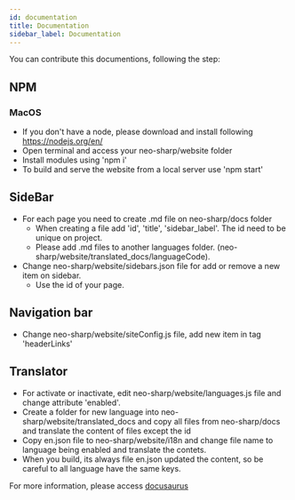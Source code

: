 ```yaml
---
id: documentation
title: Documentation
sidebar_label: Documentation
---
```


You can contribute this documentions, following the step:

## NPM

### MacOS
- If you don't have a node, please download and install following https://nodejs.org/en/
- Open terminal and access your neo-sharp/website folder
- Install modules using 'npm i'
- To build and serve the website from a local server use 'npm start'

## SideBar
- For each page you need to create .md file on neo-sharp/docs folder
	- When creating a file add 'id', 'title', 'sidebar_label'. The id need to be unique on project.
	- Please add .md files to another languages folder. (neo-sharp/website/translated_docs/languageCode).
- Change neo-sharp/website/sidebars.json file for add or remove a new item on sidebar.
	- Use the id of your page.

## Navigation bar
- Change neo-sharp/website/siteConfig.js file, add new item in tag 'headerLinks'

## Translator
- For activate or inactivate, edit neo-sharp/website/languages.js file and change attribute 'enabled'.
- Create a folder for new language into neo-sharp/website/translated_docs and copy all files from neo-sharp/docs and translate the content of files except the id 
- Copy en.json file to neo-sharp/website/i18n and change file name to language being enabled and translate the contets.
- When you build, its always file en.json updated the content, so be careful to all language have the same keys.


For more information, please access [docusaurus](https://docusaurus.io/en/)